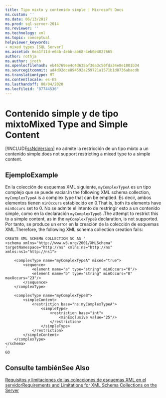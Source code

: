 ```yaml
---
title: Tipo mixto y contenido simple | Microsoft Docs
ms.custom: ''
ms.date: 06/13/2017
ms.prod: sql-server-2014
ms.reviewer: ''
ms.technology: xml
ms.topic: conceptual
helpviewer_keywords:
- mixed types [SQL Server]
ms.assetid: 6ea1f11d-e64b-4ebb-ab68-4eb6e4027665
author: rothja
ms.author: jroth
ms.openlocfilehash: eb46769ee4c4d635af36a3c50fda34e8e1801b34
ms.sourcegitcommit: ad4d92dce894592a259721a1571b1d8736abacdb
ms.translationtype: MT
ms.contentlocale: es-ES
ms.lasthandoff: 08/04/2020
ms.locfileid: "87744536"
---
```

# <a name="mixed-type-and-simple-content"></a><span data-ttu-id="422b8-102">Contenido simple y de tipo mixto</span><span class="sxs-lookup"><span data-stu-id="422b8-102">Mixed Type and Simple Content</span></span>
  [!INCLUDE[ssNoVersion](../../includes/ssnoversion-md.md)] <span data-ttu-id="422b8-103">no admite la restricción de un tipo mixto a un contenido simple.</span><span class="sxs-lookup"><span data-stu-id="422b8-103">does not support restricting a mixed type to a simple content.</span></span>  
  
## <a name="example"></a><span data-ttu-id="422b8-104">Ejemplo</span><span class="sxs-lookup"><span data-stu-id="422b8-104">Example</span></span>  
 <span data-ttu-id="422b8-105">En la colección de esquemas XML siguiente, `myComplexTypeA` es un tipo complejo que se puede vaciar.</span><span class="sxs-lookup"><span data-stu-id="422b8-105">In the following XML schema collection, `myComplexTypeA` is a complex type that can be emptied.</span></span> <span data-ttu-id="422b8-106">Es decir, ambos elementos tienen `minOccurs` establecido en 0.</span><span class="sxs-lookup"><span data-stu-id="422b8-106">That is, both its elements have `minOccurs` set to 0.</span></span> <span data-ttu-id="422b8-107">No se admite el intento de restringir esto a un contenido simple, como en la declaración `myComplexTypeB` .</span><span class="sxs-lookup"><span data-stu-id="422b8-107">The attempt to restrict this to a simple content, as in the `myComplexTypeB` declaration, is not supported.</span></span> <span data-ttu-id="422b8-108">Por tanto, se produce un error en la creación de la colección de esquemas XML.</span><span class="sxs-lookup"><span data-stu-id="422b8-108">Therefore, the following XML schema collection creation fails:</span></span>  
  
```  
CREATE XML SCHEMA COLLECTION SC AS '  
<schema xmlns="http://www.w3.org/2001/XMLSchema" targetNamespace="http://ns" xmlns:ns="http://ns"  
xmlns:ns1="http://ns1">  
  
    <complexType name="myComplexTypeA" mixed="true">  
        <sequence>  
            <element name="a" type="string" minOccurs="0"/>  
            <element name="b" type="string" minOccurs="0" maxOccurs="23"/>  
        </sequence>  
    </complexType>  
  
    <complexType name="myComplexTypeB">  
        <simpleContent>  
            <restriction base="ns:myComplexTypeA">  
                <simpleType>  
                    <restriction base="int">  
                        <minExclusive value="25"/>  
                    </restriction>  
                </simpleType>  
            </restriction>  
        </simpleContent>  
    </complexType>  
</schema>  
'  
GO  
```  
  
## <a name="see-also"></a><span data-ttu-id="422b8-109">Consulte también</span><span class="sxs-lookup"><span data-stu-id="422b8-109">See Also</span></span>  
 [<span data-ttu-id="422b8-110">Requisitos y limitaciones de las colecciones de esquemas XML en el servidor</span><span class="sxs-lookup"><span data-stu-id="422b8-110">Requirements and Limitations for XML Schema Collections on the Server</span></span>](requirements-and-limitations-for-xml-schema-collections-on-the-server.md)  
  
  
